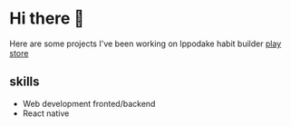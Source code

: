# Hi there 👋
Here are some projects I've been working on
Ippodake habit builder [play store](https://play.google.com/store/apps/details?id=com.proyect1_1&hl=en)
## skills
   - Web development fronted/backend
   - React native
    
